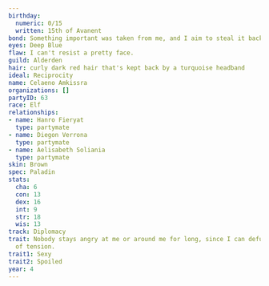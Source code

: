 ```yaml
---
birthday:
  numeric: 0/15
  written: 15th of Avanent
bond: Something important was taken from me, and I aim to steal it back.
eyes: Deep Blue
flaw: I can't resist a pretty face.
guild: Alderden
hair: curly dark red hair that's kept back by a turquoise headband
ideal: Reciprocity
name: Celaeno Amkissra
organizations: []
partyID: 63
race: Elf
relationships:
- name: Hanro Fieryat
  type: partymate
- name: Diegon Verrona
  type: partymate
- name: Aelisabeth Soliania
  type: partymate
skin: Brown
spec: Paladin
stats:
  cha: 6
  con: 13
  dex: 16
  int: 9
  str: 18
  wis: 13
track: Diplomacy
trait: Nobody stays angry at me or around me for long, since I can defuse any amount
  of tension.
trait1: Sexy
trait2: Spoiled
year: 4
---
```

